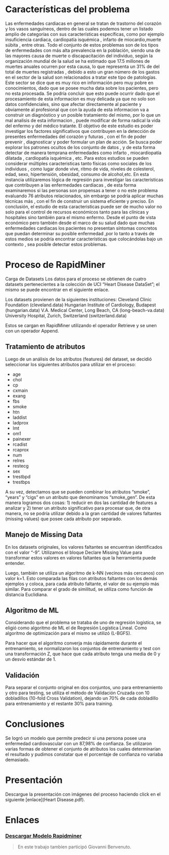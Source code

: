 # Características del problema

Las enfermedades cardiacas en general se tratan de trastorno del corazón y los vasos sanguíneos, dentro de las cuales podemos tener un listado amplio de categorías con sus características específicas, como por ejemplo insuficiencia cardiaca, cardiopatía isquémica , infarto de miocardio,muerte súbita , entre otras. Todo el conjunto de estos problemas son de los tipos de enfermedades con más alta prevalencia en la población, siendo una de las mayores causa de muerte o discapacitación del individuo, según la organización mundial de la salud se ha estimado que 17.5 millones de muertes anuales ocurren por esta causa, lo que representa un 31% de del total de muertes registradas , debido a esto un gran número de los gastos en el sector de la salud son relacionados a tratar este tipo de patologías. Este sector se dice que es muy rico en información pero muy pobre en conocimientos, dado que se posee mucha data sobre los pacientes, pero no esta procesada. Se podría concluir que esto puede ocurrir dado que el procesamiento de esta informacion es muy delicada ya que no solo son datos confidenciales, sino que afectar directamente al paciente y obviamente al profesional que con la ayuda de esta informacion va a construir un diagnóstico y un posible tratamiento del mismo, por lo que un mal analisis de esta informacion , puede modificar de forma radical la vida del enfermo y del médico tratante.
El objetivo de este estudio es poder investigar los factores significativos que contribuyen en la detección de presentes enfermedades del corazón y futuras , con el fin de poder prevenir , diagnosticar y poder formular un plan de acción. Se busca poder explorar los patrones ocultos de los conjunto de datos , y de esta forma detectar de manera temprana enfermedades como infarto , miocardiopatía dilatada , cardiopatía isquémica , etc.
Para estos estudios se pueden considerar múltiples caracteristicas tanto físicas como sociales de los individuos , como lugar donde vive, ritmo de vida, niveles de colesterol, edad, sexo, hipertensión, obesidad, consumo de alcohol,etc.
En esta instancia utilizaremos lógica de regresión para investigar las características que contribuyen a las enfermedades cardiacas , de esta forma examinaremos si las personas son propensas a tener o no este problema evaluando 76 atributos relacionados, sin embargo se podría aplicar muchas técnicas más , con el fin de construir un sistema eficiente y preciso.
En conclusión, el estudio de esta caracteristicas puede ser de mucho valor no solo para el control de recursos económicos tanto para las clínicas y hospitales sino también para el mismo enfermo. Desde el punto de vista económico pero también desde el marco de su salud dado que muchas enfermedades cardiacas los pacientes no presentan síntomas concretos que puedan determinar su posible enfermedad ,por lo tanto a través de estos medios se podría encontrar características que colocándolas bajo un contexto , sea posible detectar estos problemas.

# Proceso de RapidMiner
Carga de Datasets
Los datos para el proceso se obtienen de cuatro datasets pertenecientes a la colección de UCI “Heart Disease DataSet”; el mismo se puede encontrar en el siguiente enlace.

Los datasets provienen de la siguientes instituciones:
Cleveland Clinic Foundation (cleveland.data)
Hungarian Institute of Cardiology, Budapest (hungarian.data)
V.A. Medical Center, Long Beach, CA (long-beach-va.data)
University Hospital, Zurich, Switzerland (switzerland.data)

Estos se cargan en RapidMiner utilizando el operador Retrieve y se unen con un operador Append.

## Tratamiento de atributos

Luego de un análisis de los atributos (features) del dataset, se decidió seleccionar los siguientes atributos para utilizar en el proceso:
* age
* chol
* cp
* cxmain
* exang
* fbs
* smoke
* htn
* laddist
* ladprox
* lmt
* om1
* painexer
* rcadist
* rcaprox
* num
* relres
* restecg
* sex
* trestbpd
* trestbps


A su vez, detectamos que se pueden combinar los atributos “smoke”, “years” y “cigs” en un atributo que denominamos “smoke_gen”. De esta manera logramos dos cosas: 1) reducir en dos las cantidad de features a analizar y 2) tener un atributo significativo para procesar que, de otra manera, no se podría utilizar debido a la gran cantidad de valores faltantes (missing values) que posee cada atributo por separado.

## Manejo de Missing Data
En los datasets originales, los valores faltantes se encuentran identificados con el valor “-9”. Utilizamos el bloque Declare Missing Value para transformar estos valores en valores faltantes que la herramienta puede entender.

Luego, también se utiliza un algoritmo de k-NN (vecinos más cercanos) con valor k=1. Esto comparada las filas con atributos faltantes con los demás ejemplos y coloca, para cada atributo faltante, el valor de su ejemplo más similar. Para comparar el grado de similitud, se utiliza como función de distancia Euclidiana.

## Algoritmo de ML

Considerando que el problema se trataba de uno de regresión logística, se eligió como algoritmo de ML el de Regresión Logística Lineal. Como algoritmo de optimización para el mismo se utilizó (L-BGFS).

Para hacer que el algoritmo converja más rápidamente durante el entrenamiento, se normalizaron los conjuntos de entrenamiento y test con una transformación Z, que hace que cada atributo tenga una media de 0 y un desvío estándar de 1.

## Validación
Para separar el conjunto original en dos conjuntos, uno para entrenamiento y otro para testing, se utiliza el método de Validación Cruzada con 10 dobladillos (10-fold Cross Validation), dejando un 70% de cada dobladillo para entrenamiento y el restante 30% para training.

# Conclusiones

Se logró un modelo que permite predecir si una persona posee una enfermedad cardiovascular con un 87,98% de confianza.
Se utilizaron varias formas de obtener el conjunto de atributos los cuales determinarían el resultado y pudimos constatar que el porcentaje de confianza no variaba demasiado.

# Presentación

Descargue la presentación con imágenes del proceso haciendo click en el siguiente [enlace](Heart Disease.pdf).

# Enlaces
### [Descargar Modelo Rapidminer](heart-disease-process.rmp)


> En este trabajo tambíen participó Giovanni Benvenuto.
